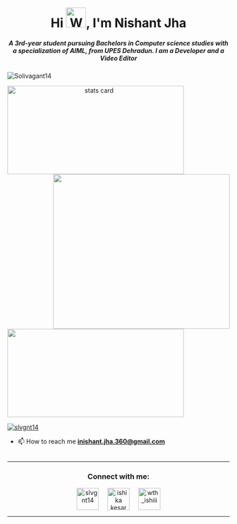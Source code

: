 <h1 align="center">Hi <img src="https://raw.githubusercontent.com/nixin72/nixin72/master/wave.gif" 
         alt="Waving hand animated gif"
         height="45"
         width="45" />, I'm Nishant Jha</h1>
<h5 align="center">
A 3rd-year student pursuing Bachelors in Computer science studies with a specialization of AIML, from UPES Dehradun. I am a Developer and a Video Editor
</h5>
<p align="left"> <img src="https://komarev.com/ghpvc/?username=Solivagant14&label=Profile%20views&color=0e75b6&style=flat" alt="Solivagant14" /> </p>
<p>
<a align= "center" href="https://github.com/ishikkkkaaaa">
<img alt= "stats card" height="200px" width="400" src="https://github-readme-streak-stats.herokuapp.com/?user=Solivagant14&theme=radical">
<img align="right" height="350" width="400" src="https://cdn.dribbble.com/users/2238041/screenshots/4763918/working.gif" /> </a>
</p>
<img height="200px" width="400" src="https://github-readme-stats.vercel.app/api?username=Solivagant14&count_private=true&theme=radical&show_icons=true" />

<p align="left"> <a href="https://twitter.com/slvgnt14" target="blank"><img src="https://img.shields.io/twitter/follow/slvgnt14?logo=twitter&style=for-the-badge" alt="slvgnt14" /></a> </p>

- 📫 How to reach me **inishant.jha.360@gmail.com**
<br><br>
<hr>

<h3 align="center">Connect with me:</h3>
<p align="center">
<a href="https://twitter.com/slvgnt14" target="blank"><img align="center" src="https://img.icons8.com/cute-clipart/64/000000/twitter.png" alt="slvgnt14" height="50" width="50" /></a> &nbsp;&nbsp;&nbsp;
<a href="https://www.linkedin.com/in/nishantjha14" target="blank"><img align="center" src="https://img.icons8.com/cute-clipart/64/000000/linkedin.png" alt="ishika kesarwani" height="50" width="50" /></a>&nbsp;&nbsp;&nbsp;&nbsp;
<a href="https://instagram.com/_nishant.jha" target="blank"><img align="center" src="https://img.icons8.com/cute-clipart/64/000000/instagram-new.png" alt="wth_ishiii" height="50" width="50" /></a>
</p>

<hr>
